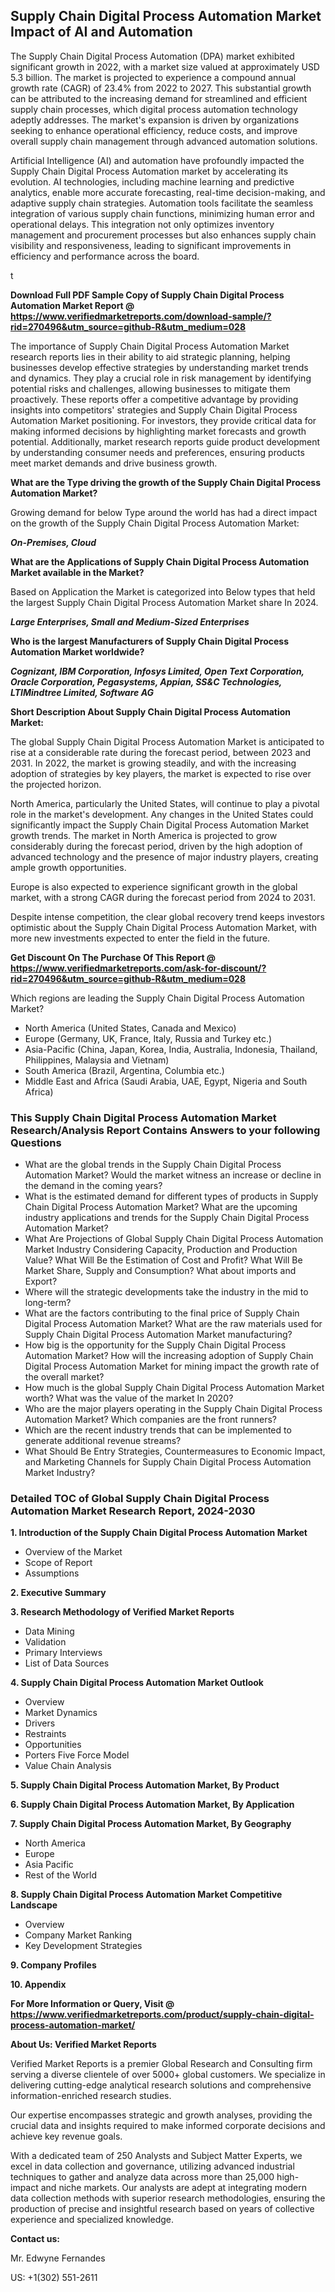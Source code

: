 <h2>Supply Chain Digital Process Automation Market Impact of AI and Automation</h2><p>The Supply Chain Digital Process Automation (DPA) market exhibited significant growth in 2022, with a market size valued at approximately USD 5.3 billion. The market is projected to experience a compound annual growth rate (CAGR) of 23.4% from 2022 to 2027. This substantial growth can be attributed to the increasing demand for streamlined and efficient supply chain processes, which digital process automation technology adeptly addresses. The market's expansion is driven by organizations seeking to enhance operational efficiency, reduce costs, and improve overall supply chain management through advanced automation solutions.</p><p>Artificial Intelligence (AI) and automation have profoundly impacted the Supply Chain Digital Process Automation market by accelerating its evolution. AI technologies, including machine learning and predictive analytics, enable more accurate forecasting, real-time decision-making, and adaptive supply chain strategies. Automation tools facilitate the seamless integration of various supply chain functions, minimizing human error and operational delays. This integration not only optimizes inventory management and procurement processes but also enhances supply chain visibility and responsiveness, leading to significant improvements in efficiency and performance across the board.</p>t</p><p id="" class=""><strong>Download Full PDF Sample Copy of Supply Chain Digital Process Automation Market Report @ <a href="https://www.verifiedmarketreports.com/download-sample/?rid=270496&utm_source=github-R&utm_medium=028" target="_blank">https://www.verifiedmarketreports.com/download-sample/?rid=270496&utm_source=github-R&utm_medium=028</a></strong></p><p>The importance of&nbsp;Supply Chain Digital Process Automation Market research reports lies in their ability to aid strategic planning, helping businesses develop effective strategies by understanding market trends and dynamics. They play a crucial role in risk management by identifying potential risks and challenges, allowing businesses to mitigate them proactively. These reports offer a competitive advantage by providing insights into competitors' strategies and Supply Chain Digital Process Automation Market positioning. For investors, they provide critical data for making informed decisions by highlighting market forecasts and growth potential. Additionally, market research reports guide product development by understanding consumer needs and preferences, ensuring products meet market demands and drive business growth.</p><p><strong>What are the&nbsp;Type driving the growth of the Supply Chain Digital Process Automation Market?</strong></p><p id="" class="">Growing demand for below Type around the world has had a direct impact on the growth of the Supply Chain Digital Process Automation Market:</p><em><strong>On-Premises, Cloud</strong></em></p><strong>What are the&nbsp;Applications&nbsp;of Supply Chain Digital Process Automation Market available in the Market?</strong></p><p id="" class="">Based on Application the Market is categorized into Below types that held the largest Supply Chain Digital Process Automation Market share In 2024.</p><em><strong>Large Enterprises, Small and Medium-Sized Enterprises</strong></em></p><strong>Who is the largest Manufacturers of Supply Chain Digital Process Automation Market worldwide?</strong></p><p><em><strong>Cognizant, IBM Corporation, Infosys Limited, Open Text Corporation, Oracle Corporation, Pegasystems, Appian, SS&C Technologies, LTIMindtree Limited, Software AG</strong></em></p><p id="" class=""><strong>Short Description About Supply Chain Digital Process Automation Market:</strong></p><p>The global Supply Chain Digital Process Automation Market is anticipated to rise at a considerable rate during the forecast period, between 2023 and 2031. In 2022, the market is growing steadily, and with the increasing adoption of strategies by key players, the market is expected to rise over the projected horizon.</p><p>North America, particularly the United States, will continue to play a pivotal role in the market's development. Any changes in the United States could significantly impact the Supply Chain Digital Process Automation Market growth trends. The market in North America is projected to grow considerably during the forecast period, driven by the high adoption of advanced technology and the presence of major industry players, creating ample growth opportunities.</p><p>Europe is also expected to experience significant growth in the global market, with a strong CAGR during the forecast period from 2024 to 2031.</p><p>Despite intense competition, the clear global recovery trend keeps investors optimistic about the Supply Chain Digital Process Automation Market, with more new investments expected to enter the field in the future.</p><p id="" class=""><strong>Get Discount On The Purchase Of This Report @ <a href="https://www.verifiedmarketreports.com/ask-for-discount/?rid=270496&utm_source=github-R&utm_medium=028" target="_blank">https://www.verifiedmarketreports.com/ask-for-discount/?rid=270496&utm_source=github-R&utm_medium=028</a></strong></p>Which regions are leading the Supply Chain Digital Process Automation Market?</p><ul><li>North America (United States, Canada and Mexico)</li><li>Europe (Germany, UK, France, Italy, Russia and Turkey etc.)</li><li>Asia-Pacific (China, Japan, Korea, India, Australia, Indonesia, Thailand, Philippines, Malaysia and Vietnam)</li><li>South America (Brazil, Argentina, Columbia etc.)</li><li>Middle East and Africa (Saudi Arabia, UAE, Egypt, Nigeria and South Africa)</li></ul><h3 id="" class="">This Supply Chain Digital Process Automation Market Research/Analysis Report Contains Answers to your following Questions</h3><ul><li>What are the global trends in the Supply Chain Digital Process Automation Market? Would the market witness an increase or decline in the demand in the coming years?</li><li>What is the estimated demand for different types of products in Supply Chain Digital Process Automation Market? What are the upcoming industry applications and trends for the Supply Chain Digital Process Automation Market?</li><li>What Are Projections of Global Supply Chain Digital Process Automation Market Industry Considering Capacity, Production and Production Value? What Will Be the Estimation of Cost and Profit? What Will Be Market Share, Supply and Consumption? What about imports and Export?</li><li>Where will the strategic developments take the industry in the mid to long-term?</li><li>What are the factors contributing to the final price of Supply Chain Digital Process Automation Market? What are the raw materials used for Supply Chain Digital Process Automation Market manufacturing?</li><li>How big is the opportunity for the Supply Chain Digital Process Automation Market? How will the increasing adoption of Supply Chain Digital Process Automation Market for mining impact the growth rate of the overall market?</li><li>How much is the global Supply Chain Digital Process Automation Market worth? What was the value of the market In 2020?</li><li>Who are the major players operating in the Supply Chain Digital Process Automation Market? Which companies are the front runners?</li><li>Which are the recent industry trends that can be implemented to generate additional revenue streams?</li><li>What Should Be Entry Strategies, Countermeasures to Economic Impact, and Marketing Channels for Supply Chain Digital Process Automation Market Industry?</li></ul><h3 id="" class="">Detailed TOC of Global Supply Chain Digital Process Automation Market Research Report, 2024-2030</h3><p id="" class=""><strong>1. Introduction of the Supply Chain Digital Process Automation Market</strong></p><ul><li>Overview of the Market</li><li>Scope of Report</li><li>Assumptions</li></ul><p id="" class=""><strong>2. Executive Summary</strong></p><p id="" class=""><strong>3. Research Methodology of Verified Market Reports</strong></p><ul><li>Data Mining</li><li>Validation</li><li>Primary Interviews</li><li>List of Data Sources</li></ul><p id="" class=""><strong>4. Supply Chain Digital Process Automation Market Outlook</strong></p><ul><li>Overview</li><li>Market Dynamics</li><li>Drivers</li><li>Restraints</li><li>Opportunities</li><li>Porters Five Force Model</li><li>Value Chain Analysis</li></ul><p id="" class=""><strong>5. Supply Chain Digital Process Automation Market, By Product</strong></p><p id="" class=""><strong>6. Supply Chain Digital Process Automation Market, By Application</strong></p><p id="" class=""><strong>7. Supply Chain Digital Process Automation Market, By Geography</strong></p><ul><li>North America</li><li>Europe</li><li>Asia Pacific</li><li>Rest of the World</li></ul><p id="" class=""><strong>8. Supply Chain Digital Process Automation Market Competitive Landscape</strong></p><ul><li>Overview</li><li>Company Market Ranking</li><li>Key Development Strategies</li></ul><p id="" class=""><strong>9. Company Profiles</strong></p><p id="" class=""><strong>10. Appendix</strong></p><p id="" class=""><strong>For More Information or Query, Visit @ <a href="https://www.verifiedmarketreports.com/product/supply-chain-digital-process-automation-market/" target="_blank">https://www.verifiedmarketreports.com/product/supply-chain-digital-process-automation-market/</a></strong></p><p id="" class=""><strong>About Us: Verified Market Reports</strong></p><p id="" class="">Verified Market Reports is a premier Global Research and Consulting firm serving a diverse clientele of over 5000+ global customers. We specialize in delivering cutting-edge analytical research solutions and comprehensive information-enriched research studies.</p><p id="" class="">Our expertise encompasses strategic and growth analyses, providing the crucial data and insights required to make informed corporate decisions and achieve key revenue goals.</p><p id="" class="">With a dedicated team of 250 Analysts and Subject Matter Experts, we excel in data collection and governance, utilizing advanced industrial techniques to gather and analyze data across more than 25,000 high-impact and niche markets. Our analysts are adept at integrating modern data collection methods with superior research methodologies, ensuring the production of precise and insightful research based on years of collective experience and specialized knowledge.</p><p id="" class=""><strong>Contact us:</strong></p><p id="" class="">Mr. Edwyne Fernandes</p><p id="" class="">US: +1(302) 551-2611</p>